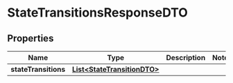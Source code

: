 

# StateTransitionsResponseDTO


## Properties

| Name | Type | Description | Notes |
|------------ | ------------- | ------------- | -------------|
|**stateTransitions** | [**List&lt;StateTransitionDTO&gt;**](StateTransitionDTO.md) |  |  |



